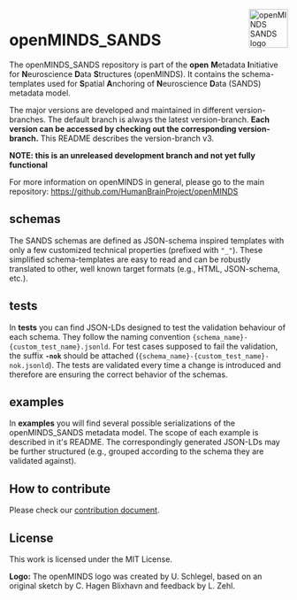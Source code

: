 <a href="https://github.com/HumanBrainProject/openMINDS_SANDS/blob/v1/img/openMINDS_SANDS_logo.png">
    <img src="https://github.com/HumanBrainProject/openMINDS_SANDS/blob/v1/img/openMINDS_SANDS_logo.png" alt="openMINDS SANDS logo" title="openMINDS SANDS" align="right" height="70" />
</a>

# openMINDS_SANDS

The openMINDS_SANDS repository is part of the **open** **M**etadata **I**nitiative for **N**euroscience **D**ata **S**tructures (openMINDS). It contains the 
schema-templates used for **S**patial **A**nchoring of **N**euroscience **D**ata (SANDS) metadata model.

The major versions are developed and maintained in different version-branches. The default branch is always the latest version-branch. **Each version can be accessed by checking out the corresponding version-branch.** This README describes the version-branch v3. 

**NOTE: this is an unreleased development branch and not yet fully functional**

For more information on openMINDS in general, please go to the main repository: https://github.com/HumanBrainProject/openMINDS

## schemas
The SANDS schemas are defined as JSON-schema inspired templates with only a few customized technical properties (prefixed with `"_"`). These simplified schema-templates are easy to read and can be robustly translated to other, well known target formats (e.g., HTML, JSON-schema, etc.). 

## tests
In **tests** you can find JSON-LDs designed to test the validation behaviour of each schema. They follow the naming convention `{schema_name}-{custom_test_name}.jsonld`. For test cases supposed to fail the validation, the suffix **`-nok`** should be attached (`{schema_name}-{custom_test_name}-nok.jsonld`). The tests are validated every time a change is introduced and therefore are ensuring the correct behavior of the schemas.

## examples
In **examples** you will find several possible serializations of the openMINDS_SANDS metadata model. The scope of each example is described in it's README. The correspondingly generated JSON-LDs may be further structured (e.g., grouped according to the schema they are validated against).

## How to contribute
Please check our [contribution document](./CONTRIBUTING.md).

## License
This work is licensed under the MIT License.

**Logo:** The openMINDS logo was created by U. Schlegel, based on an original sketch by C. Hagen Blixhavn and feedback by L. Zehl.
